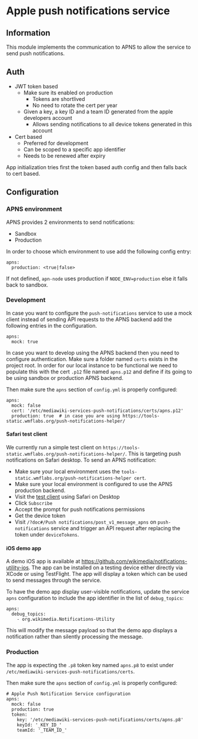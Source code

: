 # Apple push notifications service
## Information
This module implements the communication to APNS to allow the service to send
push notifications.

## Auth

* JWT token based
  * Make sure its enabled on production
    * Tokens are shortlived
    * No need to rotate the cert per year
  * Given a key, a key ID and a team ID generated from the apple developers account
    * Allows sending notifications to all device tokens generated in this account
* Cert based
  * Preferred for development
  * Can be scoped to a specific app identifier
  * Needs to be renewed after expiry

App initialization tries first the token based auth config and then falls back to cert
based.

## Configuration
### APNS environment

APNS provides 2 environments to send notifications:

* Sandbox
* Production

In order to choose which environment to use add the following config entry:

```
apns:
  production: <true|false>
```

If not defined, `apn-node` uses production if `NODE_ENV=production` else it
falls back to sandbox.

### Development

In case you want to configure the `push-notifications` service to use a mock client instead
of sending API requests to the APNS backend add the following entries in the configuration.

```
apns:
  mock: true
```

In case you want to develop using the APNS backend then you need to configure authentication.
Make sure a folder named `certs` exists in the project root. In order for our local instance
to be functional we need to populate this with the cert `.p12` file named `apns.p12` and define
if its going to be using sandbox or production APNS backend.

Then make sure the `apns` section of `config.yml` is properly configured:
```
apns:
  mock: false
  cert: '/etc/mediawiki-services-push-notifications/certs/apns.p12'
  production: true  # in case you are using https://tools-static.wmflabs.org/push-notifications-helper/
```

#### Safari test client

We currently run a simple test client on `https://tools-static.wmflabs.org/push-notifications-helper/`.
This is targeting push notifications on Safari desktop. To send an APNS notification:

* Make sure your local environment uses the `tools-static.wmflabs.org/push-notifications-helper cert`.
* Make sure your local environment is configured to use the APNS production backend.
* Visit the [test client](`https://tools-static.wmflabs.org/push-notifications-helper/`) using Safari on Desktop
* Click `Subscribe`
* Accept the prompt for push notifications permissions
* Get the device token
* Visit `/?doc#/Push notifications/post_v1_message_apns` on `push-notifications` service and trigger
  an API request after replacing the token under `deviceTokens`.

#### iOS demo app

A demo iOS app is available at https://github.com/wikimedia/notifications-utility-ios. The app
can be installed on a testing device either directly via XCode or using TestFlight. The app will
display a token which can be used to send messages through the service.

To have the demo app display user-visible notifications, update the service `apns` configuration to
include the app identifier in the list of `debug_topics`:

```
apns:
  debug_topics:
    - org.wikimedia.Notifications-Utility
```
This will modify the message payload so that the demo app displays a notification rather than
silently processing the message.

### Production

The app is expecting the `.p8` token key named `apns.p8` to exist under
`/etc/mediawiki-services-push-notifications/certs`.

Then make sure the `apns` section of `config.yml` is properly configured:

```
# Apple Push Notification Service configuration
apns:
  mock: false
  production: true
  token:
    key: '/etc/mediawiki-services-push-notifications/certs/apns.p8'
    keyId: '_KEY_ID_'
    teamId: '_TEAM_ID_'
```
